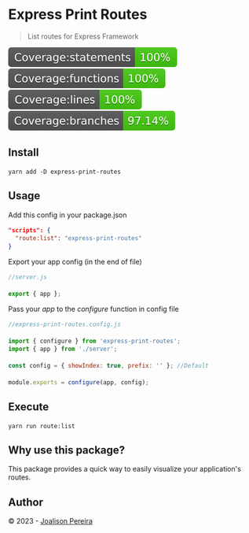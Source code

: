 # Express Print Routes

> List routes for Express Framework

![](./docs/badge-statements.svg) ![](./docs/badge-functions.svg) ![](./docs/badge-lines.svg) ![](./docs/badge-branches.svg)

[license-url]: https://opensource.org/licenses/MIT

## Install

```
yarn add -D express-print-routes
```

## Usage

Add this config in your package.json

```json
"scripts": {
  "route:list": "express-print-routes"
}
```

Export your app config (in the end of file)

```js
//server.js

export { app };
```

Pass your _app_ to the _configure_ function in config file

```js
//express-print-routes.config.js

import { configure } from 'express-print-routes';
import { app } from './server';

const config = { showIndex: true, prefix: '' }; //Default

module.exports = configure(app, config);
```

## Execute

```
yarn run route:list
```

## Why use this package?

This package provides a quick way to easily visualize your application's routes.

## Author

© 2023 - [Joalison Pereira](https://joalisonpereira.github.io/)
